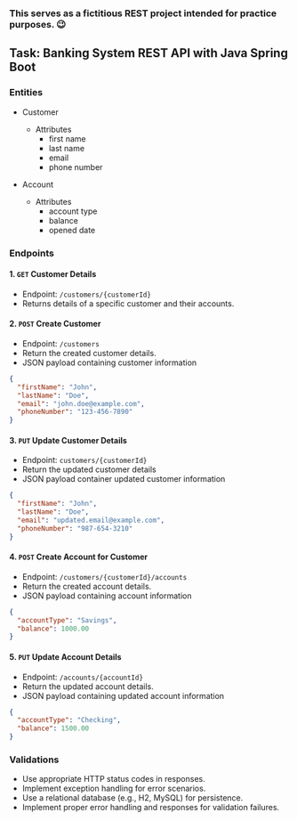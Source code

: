 ### This serves as a fictitious REST project intended for practice purposes. 😉

## Task: Banking System REST API with Java Spring Boot

### Entities

- Customer
	- Attributes
		- first name
		- last name
		- email
		- phone number

- Account
	- Attributes
		- account type
		- balance
		- opened date

### Endpoints

#### 1. `GET` Customer Details
- Endpoint: `/customers/{customerId}`
- Returns details of a specific customer and their accounts.

#### 2. `POST` Create Customer
- Endpoint: `/customers`
- Return the created customer details.
- JSON payload containing customer information

```JSON
{
  "firstName": "John",
  "lastName": "Doe",
  "email": "john.doe@example.com",
  "phoneNumber": "123-456-7890"
}
```

#### 3. `PUT` Update Customer Details
- Endpoint: `customers/{customerId}`
- Return the updated customer details
- JSON payload container updated customer information

```JSON
{
  "firstName": "John",
  "lastName": "Doe",
  "email": "updated.email@example.com",
  "phoneNumber": "987-654-3210"
}
```

#### 4. `POST` Create Account for Customer
- Endpoint: `/customers/{customerId}/accounts`
- Return the created account details.
- JSON payload containing account information

```JSON
{
  "accountType": "Savings",
  "balance": 1000.00
}
```

#### 5. `PUT` Update Account Details
- Endpoint: `/accounts/{accountId}`
- Return the updated account details.
- JSON payload containing updated account information

```JSON
{
  "accountType": "Checking",
  "balance": 1500.00
}
```
### Validations

- Use appropriate HTTP status codes in responses.
- Implement exception handling for error scenarios.
- Use a relational database (e.g., H2, MySQL) for persistence.
- Implement proper error handling and responses for validation failures.
